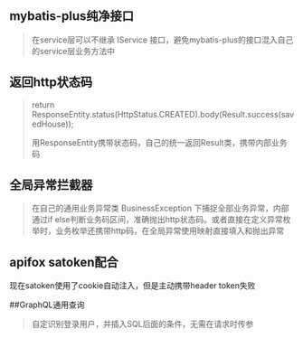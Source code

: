 ## mybatis-plus纯净接口

>  在service层可以不继承 IService 接口，避免mybatis-plus的接口混入自己的service层业务方法中

## 返回http状态码

>  return ResponseEntity.status(HttpStatus.CREATED).body(Result.success(savedHouse));
>
> 用ResponseEntity携带状态码，自己的统一返回Result类，携带内部业务码

## 全局异常拦截器

> 在自己的通用业务异常类 BusinessException 下捕捉全部业务异常，内部通过if else判断业务码区间，准确抛出http状态码。或者直接在定义异常枚举时，业务枚举还携带http码，在全局异常使用映射直接填入和抛出异常

## apifox satoken配合

现在satoken使用了cookie自动注入，但是主动携带header token失败


##GraphQL通用查询
>自定识别登录用户，并插入SQL后面的条件，无需在请求时传参